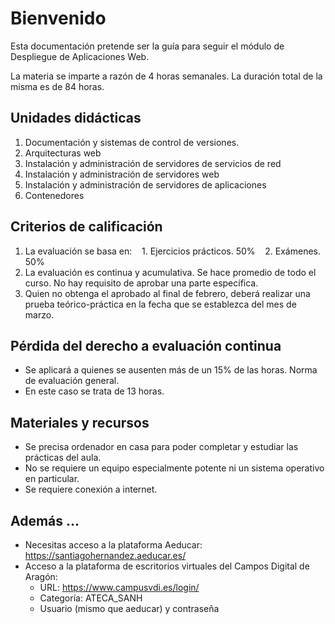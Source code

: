 # Bienvenido

Esta documentación pretende ser la guía para seguir el módulo de Despliegue de Aplicaciones Web.

La materia se imparte a razón de 4 horas semanales. La duración total de la misma es de 84 horas.

## Unidades didácticas

1. Documentación y sistemas de control de versiones.
1. Arquitecturas web
1. Instalación y administración de servidores de servicios de red
1. Instalación y administración de servidores web
1. Instalación y administración de servidores de aplicaciones
1. Contenedores


## Criterios de calificación

1. La evaluación se basa en:
   1. Ejercicios prácticos. 50%
   2. Exámenes. 50%
2. La evaluación es continua y acumulativa. Se hace promedio de todo el curso. No hay requisito de aprobar una parte específica.
3. Quien no obtenga el aprobado al final de febrero, deberá realizar una prueba teórico-práctica en la fecha que se establezca del mes de marzo.

## Pérdida del derecho a evaluación continua

- Se aplicará a quienes se ausenten más de un 15% de las horas. Norma de evaluación general.
- En este caso se trata de 13 horas.

## Materiales y recursos

- Se precisa ordenador en casa para poder completar y estudiar las prácticas del aula.
- No se requiere un equipo especialmente potente ni un sistema operativo en particular.
- Se requiere conexión a internet.

## Además ...

- Necesitas acceso a la plataforma Aeducar: https://santiagohernandez.aeducar.es/
- Acceso a la plataforma de escritorios virtuales del Campos Digital de Aragón: 
  - URL: https://www.campusvdi.es/login/
  - Categoría: ATECA_SANH
  - Usuario (mismo que aeducar) y contraseña